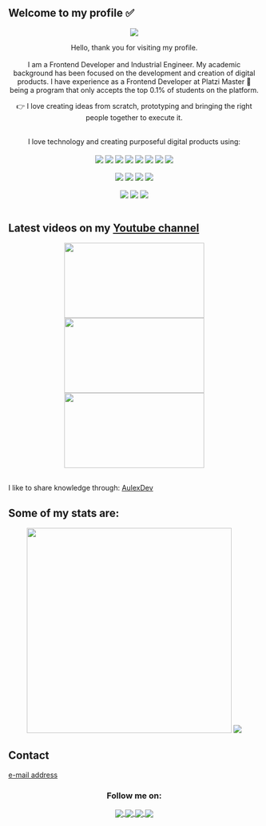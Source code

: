 Welcome to my profile ✅
-

<p align="center">
     <img src="https://user-images.githubusercontent.com/56690309/109430971-f5915400-79d1-11eb-80cb-a016dc4630b2.jpg">
</p>
<p align="center">
  Hello, thank you for visiting my profile.<br>
  <br>
  I am a Frontend Developer and Industrial Engineer. My academic background has been focused on the development and creation of digital products. I have experience as a         Frontend Developer at Platzi Master 💚 being a program that only accepts the top 0.1% of students on the platform. 
</p>
<p align="center">
 👉 I love creating ideas from scratch, prototyping and bringing the right people together to execute it.
</p>
<br>
<div align="center"
     <h3>I love technology and creating purposeful digital products using:</h3><br>
     <div><br>
     <img align="center"  src="https://img.shields.io/badge/HTML5-E34F26?style=for-the-badge&logo=html5&logoColor=white"/>
     <img align="center"  src="https://img.shields.io/badge/CSS3-1572B6?style=for-the-badge&logo=css3&logoColor=white"/>
     <img align="center"  src="https://img.shields.io/badge/JavaScript-323330?style=for-the-badge&logo=javascript&logoColor=F7DF1E"/>
     <img align="center" src="https://img.shields.io/badge/MySQL-00000F?style=for-the-badge&logo=mysql&logoColor=white"/>
     <img align="center"  src="https://img.shields.io/badge/React-20232A?style=for-the-badge&logo=react&logoColor=61DAFB"/>
     <img align="center"  src="https://img.shields.io/badge/Jest-C21325?style=for-the-badge&logo=jest&logoColor=white"/>
     <img align="center"  src="https://img.shields.io/badge/Sass-CC6699?style=for-the-badge&logo=sass&logoColor=white"/>
     <img align="center"  src="https://img.shields.io/badge/Google_chrome-4285F4?style=for-the-badge&logo=Google-chrome&logoColor=white"/>
     </div><br>
     <div>
     <img align="center"  src="https://img.shields.io/badge/Firefox_Browser-FF7139?style=for-the-badge&logo=Firefox-Browser&logoColor=white"/>
     <img align="center"  src="https://img.shields.io/badge/Windows-0078D6?style=for-the-badge&logo=windows&logoColor=white"/>
     <img align="center"  src="https://img.shields.io/badge/Visual_Studio_Code-0078D4?style=for-the-badge&logo=visual%20studio%20code&logoColor=white"/>
     <img align="center"  src="https://img.shields.io/badge/Google%20Devtools-25D366?style=for-the-badge&logo=google&logoColor=white"/>
     </div><br>
     <div>
     <img align="center"  src="https://img.shields.io/badge/Figma-F24E1E?style=for-the-badge&logo=figma&logoColor=white"/>
     <img align="center"  src="https://img.shields.io/badge/InVision-FF3366?style=for-the-badge&logo=InVision&logoColor=white"/>
     <img align="center"  src="https://img.shields.io/badge/Canva-%2300C4CC.svg?&style=for-the-badge&logo=Canva&logoColor=white"/>
     </div>
</div><br>

## Latest videos on my <a href="https://www.youtube.com/channel/UCBLtL35DrC7NJijRT6BjZ7w">Youtube channel</a><br>
<div align="center">
<a href="https://www.youtube.com/watch?v=ez7ytschl48&t=0s">
<img display="flex" width="280px" height="150" align="center" src="https://user-images.githubusercontent.com/56690309/123524349-33a43900-d68f-11eb-8afc-32cdf89ee9a0.png">
<a href="https://www.youtube.com/watch?v=y2k8hVDPX20&t=0s">
<img align="center" width="280px" height="150px" src="https://user-images.githubusercontent.com/56690309/123524413-b3320800-d68f-11eb-9a19-fe47d14588b9.png">
</a>
<a href="https://www.youtube.com/watch?v=v-7ulsXvMXw">
<img align="center" width="280px" height="150px" src="https://user-images.githubusercontent.com/56690309/123524462-1ae85300-d690-11eb-84c9-457dc9e7bf5e.png">
</a> 
</div><br>

 I like to share knowledge through: [AulexDev](https://www.facebook.com/AulexDev)<br>
## Some of my stats are:
 <p align="center" display="flex">
   <img width="410px" src="https://github-readme-stats.vercel.app/api?username=jshc27&theme=buefy&show_icons=true&hide=contribs">
   <img src="https://github-readme-stats.vercel.app/api/top-langs/?username=jshc27&layout=compact&theme=buefy">
 </p>

## Contact
 <div>
   <a href="mailto:juanherreraca.95@gmail.com">e-mail address</a>
 </div>
<div align="center">
     <h3>Follow me on:</h3>
     <a href="https://www.linkedin.com/in/juanherreraca/">
     <img align="center"  src="https://img.shields.io/badge/LinkedIn-0077B5?style=for-the-badge&logo=linkedin&logoColor=white">
     </a>
     <a href="https://www.youtube.com/channel/UCBLtL35DrC7NJijRT6BjZ7w">
     <img align="center" src="https://img.shields.io/badge/YouTube-FF0000?style=for-the-badge&logo=youtube&logoColor=white">
     </a>
     <a href="https://www.facebook.com/juan.herreraca.95/">
     <img align="center" src="https://img.shields.io/badge/Facebook-1877F2?style=for-the-badge&logo=facebook&logoColor=white">
     </a>
     <a href="https://platzi.com/p/Juanherreraca/">
     <img align="center" src="https://img.shields.io/badge/Platzi-25D366?style=for-the-badge&logo=platzi&logoColor=white">
     </a>  
</div>

<!--
**jshc27/jshc27** is a ✨ _special_ ✨ repository because its `README.md` (this file) appears on your GitHub profile.
-->
